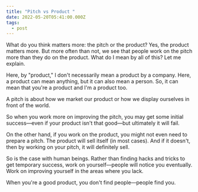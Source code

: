 ```yaml
---
title: "Pitch vs Product "
date: 2022-05-20T05:41:00.000Z
tags:
  - post
---
```





What do you think matters more: the pitch or the product? Yes, the product matters more. But more often than not, we see that people work on the pitch more than they do on the product. What do I mean by all of this? Let me explain.



Here, by "product," I don't necessarily mean a product by a company. Here, a product can mean anything, but it can also mean a person. So, it can mean that you're a product and I'm a product too.



A pitch is about how we market our product or how we display ourselves in front of the world.



So when you work more on improving the pitch, you may get some initial success—even if your product isn't that good—but ultimately it will fail.



On the other hand, if you work on the product, you might not even need to prepare a pitch. The product will sell itself (in most cases). And if it doesn't, then by working on your pitch, it will definitely sell.



So is the case with human beings. Rather than finding hacks and tricks to get temporary success, work on yourself—people will notice you eventually. Work on improving yourself in the areas where you lack.



When you're a good product, you don't find people—people find you.
